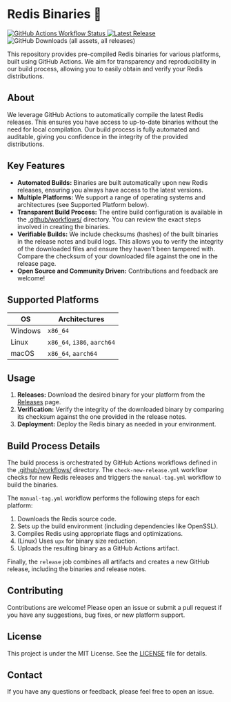 # Redis Binaries 🚀

[![GitHub Actions Workflow Status](https://img.shields.io/github/actions/workflow/status/josslab/redis-server-binaries/manual-tag.yml)
](https://github.com/josslab/redis-server-binaries/actions)
[![Latest Release](https://img.shields.io/github/v/release/josslab/redis-server-binaries)](https://github.com/josslab/redis-server-binaries/releases)
![GitHub Downloads (all assets, all releases)](https://img.shields.io/github/downloads/josslab/redis-server-binaries/total)

This repository provides pre-compiled Redis binaries for various platforms, built using GitHub Actions.  We aim for transparency and reproducibility in our build process, allowing you to easily obtain and verify your Redis distributions.

## About

We leverage GitHub Actions to automatically compile the latest Redis releases.  This ensures you have access to up-to-date binaries without the need for local compilation.  Our build process is fully automated and auditable, giving you confidence in the integrity of the provided distributions.

## Key Features

* **Automated Builds:**  Binaries are built automatically upon new Redis releases, ensuring you always have access to the latest versions.
* **Multiple Platforms:** We support a range of operating systems and architectures (see Supported Platform below).
* **Transparent Build Process:** The entire build configuration is available in the [.github/workflows/](https://github.com/josslab/redis-server-binaries/tree/main/.github/workflows) directory. You can review the exact steps involved in creating the binaries.
* **Verifiable Builds:**  We include checksums (hashes) of the built binaries in the release notes and build logs. This allows you to verify the integrity of the downloaded files and ensure they haven't been tampered with.  Compare the checksum of your downloaded file against the one in the release page.
* **Open Source and Community Driven:** Contributions and feedback are welcome!

## Supported Platforms

| OS       | Architectures               |
|----------|-----------------------------|
| Windows  | `x86_64`                    |
| Linux    | `x86_64`, `i386`, `aarch64` |
| macOS    | `x86_64`, `aarch64`         |

## Usage

1. **Releases:** Download the desired binary for your platform from the [Releases](https://github.com/josslab/redis-server-binaries/releases) page.
2. **Verification:**  Verify the integrity of the downloaded binary by comparing its checksum against the one provided in the release notes.
3. **Deployment:** Deploy the Redis binary as needed in your environment.

## Build Process Details

The build process is orchestrated by GitHub Actions workflows defined in the [.github/workflows/](https://github.com/josslab/redis-server-binaries/tree/main/.github/workflows) directory.  The `check-new-release.yml` workflow checks for new Redis releases and triggers the `manual-tag.yml` workflow to build the binaries.

The `manual-tag.yml` workflow performs the following steps for each platform:

1. Downloads the Redis source code.
2. Sets up the build environment (including dependencies like OpenSSL).
3. Compiles Redis using appropriate flags and optimizations.
4. (Linux) Uses `upx` for binary size reduction.
5. Uploads the resulting binary as a GitHub Actions artifact.

Finally, the `release` job combines all artifacts and creates a new GitHub release, including the binaries and release notes.

## Contributing

Contributions are welcome! Please open an issue or submit a pull request if you have any suggestions, bug fixes, or new platform support.

## License

This project is under the MIT License.  See the [LICENSE](LICENSE) file for details.

## Contact

If you have any questions or feedback, please feel free to open an issue.
